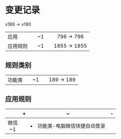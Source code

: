 # 变更记录

v189 -> v190

||||||
|-|:-:|:-:|:-:|:-:|
|应用||~1||796 -> 796|
|应用规则||~1||1855 -> 1855|

## 规则类别

||||||
|-|:-:|:-:|:-:|:-:|
|功能类||~1||189 -> 189|

## 应用规则

||+|~|-|
|:-:|-|-|-|
|微信<br>~1||<li>功能类-电脑微信快捷自动登录||
